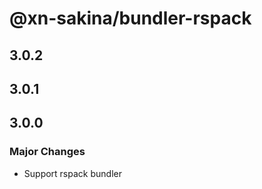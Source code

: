 # @xn-sakina/bundler-rspack

## 3.0.2

## 3.0.1

## 3.0.0

### Major Changes

- Support rspack bundler
